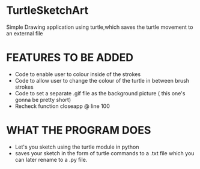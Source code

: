 # TurtleSketchArt
Simple Drawing application using turtle,which saves the turtle movement to an external file
# FEATURES TO BE ADDED
- Code to enable user to colour inside of the strokes
- Code to allow user to change the colour of the turtle in between brush strokes
- Code to set a separate .gif file as the background picture ( this one's gonna be pretty short) 
- Recheck function closeapp @ line 100



# WHAT THE PROGRAM DOES
- Let's you sketch using the turtle module in python
- saves your sketch in the form of turtle commands to a .txt file 
  which you can later rename to a .py file.
